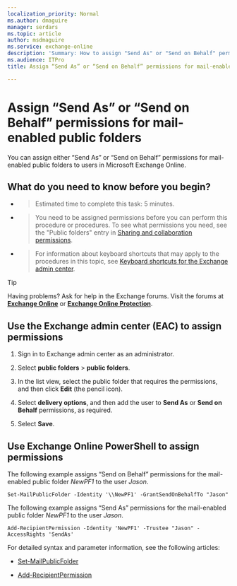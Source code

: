 ```yaml
---
localization_priority: Normal
ms.author: dmaguire
manager: serdars
ms.topic: article
author: msdmaguire
ms.service: exchange-online
description: 'Summary: How to assign "Send As" or "Send on Behalf" permissions to your Exchange Online public folders.'
ms.audience: ITPro
title: Assign “Send As” or “Send on Behalf” permissions for mail-enabled public folders

---
```


# Assign “Send As” or “Send on Behalf” permissions for mail-enabled public folders

You can assign either “Send As” or “Send on Behalf” permissions for mail-enabled public folders to users in Microsoft Exchange Online. 

## What do you need to know before you begin?

  - > Estimated time to complete this task: 5 minutes.

  - > You need to be assigned permissions before you can perform this procedure or procedures. To see what permissions you need, see the "Public folders" entry in [Sharing and collaboration permissions](https://docs.microsoft.com/Exchange/permissions/feature-permissions/sharing-and-collaboration-permissions?view=exchserver-2019).

  - > For information about keyboard shortcuts that may apply to the procedures in this topic, see [Keyboard shortcuts for the Exchange admin center](https://docs.microsoft.com/en-us/exchange/accessibility/keyboard-shortcuts-in-admin-center).

> [!TIP]
> Having problems? Ask for help in the Exchange forums. Visit the forums at [**Exchange Online**](https://go.microsoft.com/fwlink/p/?linkId=267542) or [**Exchange Online Protection**](https://go.microsoft.com/fwlink/p/?linkId=285351).

## Use the Exchange admin center (EAC) to assign permissions

1.  Sign in to Exchange admin center as an administrator.

2.  Select **public folders** \> **public folders**.

3.  In the list view, select the public folder that requires the permissions, and then click **Edit** (the pencil icon).

4.  Select **delivery options**, and then add the user to **Send As** or **Send on Behalf** permissions, as required.

5.  Select **Save**.

 
## Use Exchange Online PowerShell to assign permissions

The following example assigns “Send on Behalf” permissions for the mail-enabled public folder *NewPF1* to the user *Jason*.

`Set-MailPublicFolder -Identity '\\NewPF1' -GrantSendOnBehalfTo "Jason"`

The following example assigns “Send As” permissions for the mail-enabled public folder *NewPF1* to the user *Jason*.

`Add-RecipientPermission -Identity 'NewPF1' -Trustee "Jason" -AccessRights 'SendAs'` 

For detailed syntax and parameter information, see the following articles:

  - [Set-MailPublicFolder](https://docs.microsoft.com/powershell/module/exchange/sharing-and-collaboration/set-mailpublicfolder?view=exchange-ps)

  - [Add-RecipientPermission](https://docs.microsoft.com/powershell/module/exchange/mailboxes/add-recipientpermission?view=exchange-ps)
